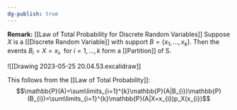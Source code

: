 ```yaml
---
dg-publish: true
---
```

**Remark:** [[Law of Total Probability for Discrete Random Variables]]
Suppose $X$ is a [[Discrete Random Variable]] with support $B=\{x_{1}, ..., x_{k}\}.$ Then the events $B_{i}={X=x_{i}}, \text{ for } i=1,...,k$ form a [[Partition]] of S.

![[Drawing 2023-05-25 20.04.53.excalidraw]]

This follows from the [[Law of Total Probability]]:
$$\mathbb{P}(A)=\sum\limits_{i=1}^{k}\mathbb{P}(A|B_{i})\mathbb{P}(B_{i})=\sum\limits_{i=1}^{k}\mathbb{P}(A|X=x_{i})p_X(x_{i})$$
